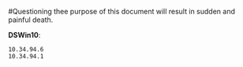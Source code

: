 #Questioning thee purpose of this document will result in sudden and painful death.

**DSWin10**: 

	10.34.94.6
	10.34.94.1
